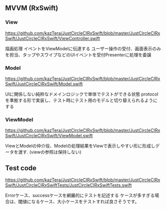 

## MVVM (RxSwift)

### View

https://github.com/kazTera/JustCircleCIRxSwift/blob/master/JustCircleCIRxSwift/JustCircleCIRxSwift/ViewController.swift

描画処理
イベントをViewModelに伝達する
ユーザー操作の受付、画面表示のみを担当、タップやスワイプなどのUIイベントを受付Presenterに処理を委譲

### Model

https://github.com/kazTera/JustCircleCIRxSwift/blob/master/JustCircleCIRxSwift/JustCircleCIRxSwift/Model.swift

 UIに関係しない純粋なドメインロジックで単体でテストができる状態
protocolを準拠する形で実装し、テスト時にテスト用のモデルと切り替えられるようにする

### ViewModel

https://github.com/kazTera/JustCircleCIRxSwift/blob/master/JustCircleCIRxSwift/JustCircleCIRxSwift/ViewModel.swift

ViewとModelの仲介役、Modelの処理結果をViewで表示しやすい形に形成しデータを渡す.
(viewの参照は保持しない)



## Test code

https://github.com/kazTera/JustCircleCIRxSwift/blob/master/JustCircleCIRxSwift/JustCircleCIRxSwiftTests/JustCircleCIRxSwiftTests.swift

Errorケース、successケースを網羅的にテストを記述する
ケースが多すぎる場合は、閾値になるケース、大小ケースをテストすれば良さそうです。





